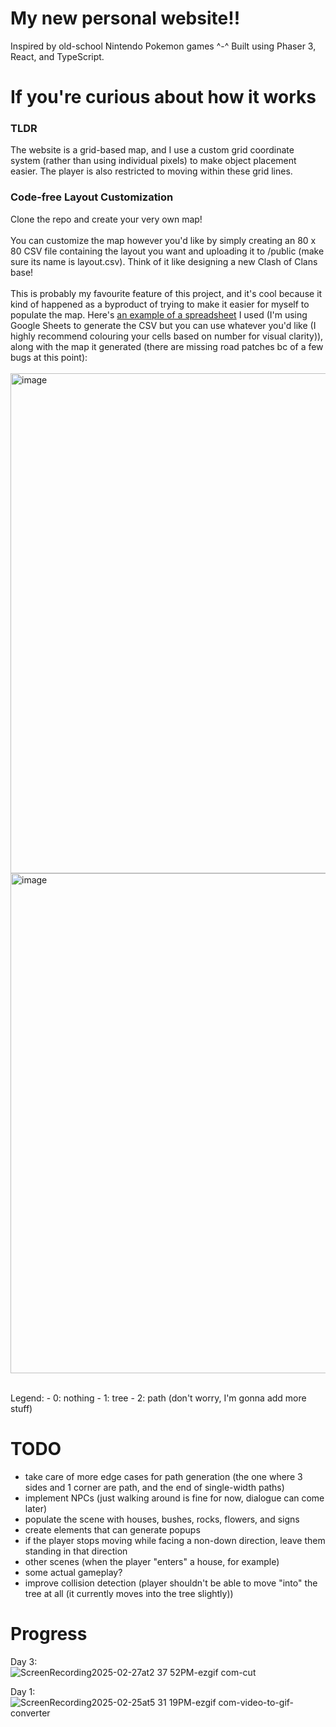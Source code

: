 # My new personal website!!

Inspired by old-school Nintendo Pokemon games ^-^ Built using Phaser 3, React, and TypeScript.

# If you're curious about how it works
### TLDR 
The website is a grid-based map, and I use a custom grid coordinate system (rather than using individual pixels) to make object placement easier. The player is also restricted to moving within these grid lines. 
### Code-free Layout Customization
Clone the repo and create your very own map!
<br> <br>
You can customize the map however you'd like by simply creating an 80 x 80 CSV file containing the layout you want and uploading it to /public (make sure its name is layout.csv). Think of it like designing a new Clash of Clans base! 
<br><br>
This is probably my favourite feature of this project, and it's cool because it kind of happened as a byproduct of trying to make it easier for myself to populate the map. Here's [an example of a spreadsheet](https://docs.google.com/spreadsheets/d/1CKZPGgkdf-Rzxx7nUUlGDda6GQvsGRF21Jx-axcMvm8/edit?usp=sharing) I used (I'm using Google Sheets to generate the CSV but you can use whatever you'd like (I highly recommend colouring your cells based on number for visual clarity)), along with the map it generated (there are missing road patches bc of a few bugs at this point):
<br> <br>
<img width="800" alt="image" src="https://github.com/user-attachments/assets/64bbd400-2786-47ca-b726-78281ca6ed66" />
<img width="800" alt="image" src="https://github.com/user-attachments/assets/8c88ab7f-94dc-4a2c-b64d-1329596811d4" />

<br>
Legend:
- 0: nothing
- 1: tree
- 2: path (don't worry, I'm gonna add more stuff)

<br>


# TODO
- take care of more edge cases for path generation (the one where 3 sides and 1 corner are path, and the end of single-width paths)
- implement NPCs (just walking around is fine for now, dialogue can come later)
- populate the scene with houses, bushes, rocks, flowers, and signs
- create elements that can generate popups
- if the player stops moving while facing a non-down direction, leave them standing in that direction
- other scenes (when the player "enters" a house, for example)
- some actual gameplay?
- improve collision detection (player shouldn't be able to move "into" the tree at all (it currently moves into the tree slightly))

# Progress
Day 3:
<br>
![ScreenRecording2025-02-27at2 37 52PM-ezgif com-cut](https://github.com/user-attachments/assets/dec4d111-4e43-441e-b609-a9653a531585)

Day 1: 
<br>
![ScreenRecording2025-02-25at5 31 19PM-ezgif com-video-to-gif-converter](https://github.com/user-attachments/assets/79112ada-1f6d-4cc7-9291-074c71cdfc18)


